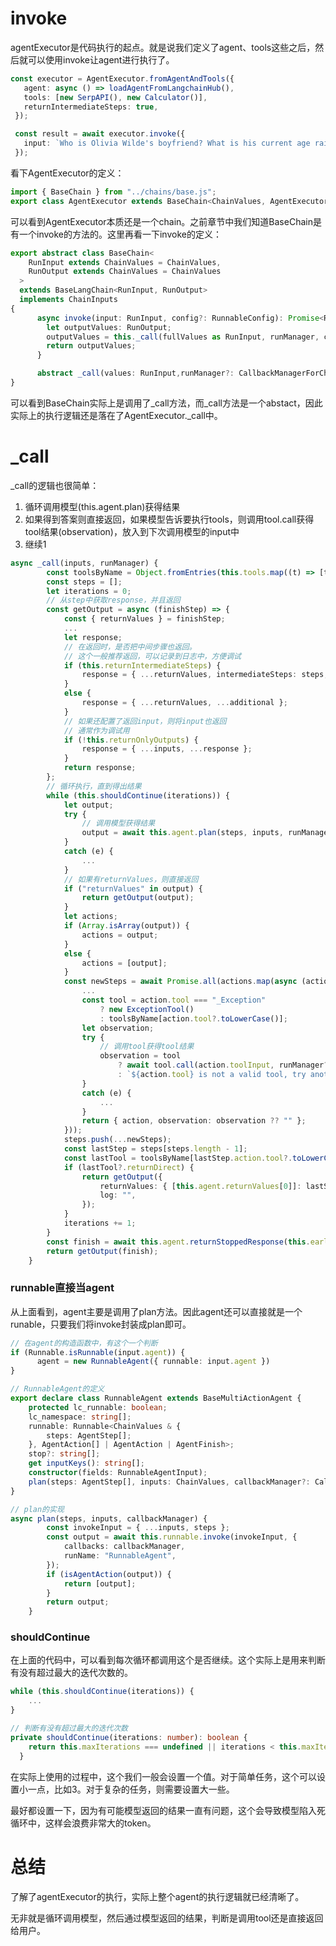 # invoke

agentExecutor是代码执行的起点。就是说我们定义了agent、tools这些之后，然后就可以使用invoke让agent进行执行了。

```typescript
const executor = AgentExecutor.fromAgentAndTools({
   agent: async () => loadAgentFromLangchainHub(),
   tools: [new SerpAPI(), new Calculator()],
   returnIntermediateSteps: true,
 });

 const result = await executor.invoke({
   input: `Who is Olivia Wilde's boyfriend? What is his current age raised to the 0.23 power?`,
 });
```

看下AgentExecutor的定义：

```typescript
import { BaseChain } from "../chains/base.js";
export class AgentExecutor extends BaseChain<ChainValues, AgentExecutorOutput> {}
```

可以看到AgentExecutor本质还是一个chain。之前章节中我们知道BaseChain是有一个invoke的方法的。这里再看一下invoke的定义：

```typescript
export abstract class BaseChain<
    RunInput extends ChainValues = ChainValues,
    RunOutput extends ChainValues = ChainValues
  >
  extends BaseLangChain<RunInput, RunOutput>
  implements ChainInputs
{
      async invoke(input: RunInput, config?: RunnableConfig): Promise<RunOutput> {
        let outputValues: RunOutput;
        outputValues = this._call(fullValues as RunInput, runManager, config));
        return outputValues;
      }

      abstract _call(values: RunInput,runManager?: CallbackManagerForChainRun,config?: RunnableConfig): Promise<RunOutput>;
}
```

可以看到BaseChain实际上是调用了_call方法，而_call方法是一个abstact，因此实际上的执行逻辑还是落在了AgentExecutor._call中。

# _call

_call的逻辑也很简单：
1. 循环调用模型(this.agent.plan)获得结果
2. 如果得到答案则直接返回，如果模型告诉要执行tools，则调用tool.call获得tool结果(observation)，放入到下次调用模型的input中
3. 继续1

```typescript
async _call(inputs, runManager) {
        const toolsByName = Object.fromEntries(this.tools.map((t) => [t.name.toLowerCase(), t]));
        const steps = [];
        let iterations = 0;
        // 从step中获取response，并且返回
        const getOutput = async (finishStep) => {
            const { returnValues } = finishStep;
            ...
            let response;
            // 在返回时，是否把中间步骤也返回。
            // 这个一般推荐返回，可以记录到日志中，方便调试
            if (this.returnIntermediateSteps) {
                response = { ...returnValues, intermediateSteps: steps, ...additional };
            }
            else {
                response = { ...returnValues, ...additional };
            }
            // 如果还配置了返回input，则将input也返回
            // 通常作为调试用
            if (!this.returnOnlyOutputs) {
                response = { ...inputs, ...response };
            }
            return response;
        };
        // 循环执行，直到得出结果
        while (this.shouldContinue(iterations)) {
            let output;
            try {
                // 调用模型获得结果
                output = await this.agent.plan(steps, inputs, runManager?.getChild());
            }
            catch (e) {
                ...
            }
            // 如果有returnValues，则直接返回
            if ("returnValues" in output) {
                return getOutput(output);
            }
            let actions;
            if (Array.isArray(output)) {
                actions = output;
            }
            else {
                actions = [output];
            }
            const newSteps = await Promise.all(actions.map(async (action) => {
                ...
                const tool = action.tool === "_Exception"
                    ? new ExceptionTool()
                    : toolsByName[action.tool?.toLowerCase()];
                let observation;
                try {
                    // 调用tool获得tool结果
                    observation = tool
                        ? await tool.call(action.toolInput, runManager?.getChild())
                        : `${action.tool} is not a valid tool, try another one.`;
                }
                catch (e) {
                    ...
                }
                return { action, observation: observation ?? "" };
            }));
            steps.push(...newSteps);
            const lastStep = steps[steps.length - 1];
            const lastTool = toolsByName[lastStep.action.tool?.toLowerCase()];
            if (lastTool?.returnDirect) {
                return getOutput({
                    returnValues: { [this.agent.returnValues[0]]: lastStep.observation },
                    log: "",
                });
            }
            iterations += 1;
        }
        const finish = await this.agent.returnStoppedResponse(this.earlyStoppingMethod, steps, inputs);
        return getOutput(finish);
    }
```

### runnable直接当agent
从上面看到，agent主要是调用了plan方法。因此agent还可以直接就是一个runable，只要我们将invoke封装成plan即可。

```typescript
// 在agent的构造函数中，有这个一个判断
if (Runnable.isRunnable(input.agent)) {
      agent = new RunnableAgent({ runnable: input.agent })
}

// RunnableAgent的定义
export declare class RunnableAgent extends BaseMultiActionAgent {
    protected lc_runnable: boolean;
    lc_namespace: string[];
    runnable: Runnable<ChainValues & {
        steps: AgentStep[];
    }, AgentAction[] | AgentAction | AgentFinish>;
    stop?: string[];
    get inputKeys(): string[];
    constructor(fields: RunnableAgentInput);
    plan(steps: AgentStep[], inputs: ChainValues, callbackManager?: CallbackManager): Promise<AgentAction[] | AgentFinish>;
}

// plan的实现
async plan(steps, inputs, callbackManager) {
        const invokeInput = { ...inputs, steps };
        const output = await this.runnable.invoke(invokeInput, {
            callbacks: callbackManager,
            runName: "RunnableAgent",
        });
        if (isAgentAction(output)) {
            return [output];
        }
        return output;
    }
```

### shouldContinue

在上面的代码中，可以看到每次循环都调用这个是否继续。这个实际上是用来判断有没有超过最大的迭代次数的。

```typescript
while (this.shouldContinue(iterations)) {
    ...
}

// 判断有没有超过最大的迭代次数
private shouldContinue(iterations: number): boolean {
    return this.maxIterations === undefined || iterations < this.maxIterations;
  }
```

在实际上使用的过程中，这个我们一般会设置一个值。对于简单任务，这个可以设置小一点，比如3。对于复杂的任务，则需要设置大一些。

最好都设置一下，因为有可能模型返回的结果一直有问题，这个会导致模型陷入死循环中，这样会浪费非常大的token。

# 总结

了解了agentExecutor的执行，实际上整个agent的执行逻辑就已经清晰了。

无非就是循环调用模型，然后通过模型返回的结果，判断是调用tool还是直接返回给用户。
